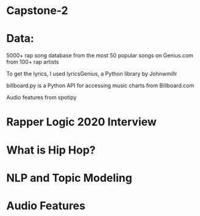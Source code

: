 # Capstone-2
# Data:
5000+ rap song database from the most 50 popular songs on Genius.com from 100+ rap artists

  To get the lyrics, I used lyricsGenius, a Python library by Johnwmillr
  
  billboard.py is a Python API for accessing music charts from Billboard.com
  
  Audio features from spotipy 


# Rapper Logic 2020 Interview



# What is Hip Hop?


# NLP and Topic Modeling



# Audio Features



